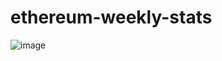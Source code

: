 # ethereum-weekly-stats

![image](https://github.com/user-attachments/assets/e5e16c84-f00a-4507-ab4a-701212456f0f)
